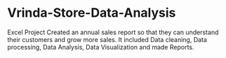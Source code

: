 # Vrinda-Store-Data-Analysis
Excel Project 
Created an annual sales report so that they can understand their customers and grow more sales.
It included Data cleaning, Data processing, Data Analysis, Data Visualization and made Reports.
